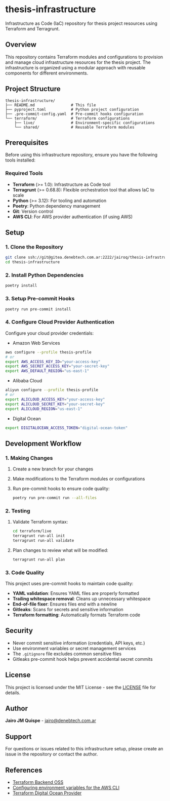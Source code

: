# thesis-infrastructure

Infrastructure as Code (IaC) repository for thesis project resources using Terraform and Terragrunt.

## Overview

This repository contains Terraform modules and configurations to provision and manage cloud infrastructure resources for the thesis project. The infrastructure is organized using a modular approach with reusable components for different environments.

## Project Structure

```
thesis-infrastructure/
├── README.md                # This file
├── pyproject.toml           # Python project configuration
├── .pre-commit-config.yaml  # Pre-commit hooks configuration
└── terraform/               # Terraform configurations
    ├── live/                # Environment-specific configurations
    └── shared/              # Reusable Terraform modules
```

## Prerequisites

Before using this infrastructure repository, ensure you have the following tools installed:

### Required Tools

- **Terraform** (>= 1.0): Infrastructure as Code tool
- **Terragrunt** (>= 0.68.8): Flexible orchestration tool that allows IaC to scale
- **Python** (>= 3.12): For tooling and automation
- **Poetry**: Python dependency management
- **Git**: Version control
- **AWS CLI**: For AWS provider authentication (if using AWS)

## Setup

### 1. Clone the Repository

```bash
git clone ssh://git@gitea.denebtech.com.ar:2222/jairoq/thesis-infrastructure.git
cd thesis-infrastructure
```

### 2. Install Python Dependencies

```bash
poetry install
```

### 3. Setup Pre-commit Hooks

```bash
poetry run pre-commit install
```

### 4. Configure Cloud Provider Authentication

Configure your cloud provider credentials:

- Amazon Web Services

```bash
aws configure --profile thesis-profile
# or
export AWS_ACCESS_KEY_ID="your-access-key"
export AWS_SECRET_ACCESS_KEY="your-secret-key"
export AWS_DEFAULT_REGION="us-east-1"
```

- Alibaba Cloud

```bash
aliyun configure --profile thesis-profile
# or
export ALICLOUD_ACCESS_KEY="your-access-key"
export ALICLOUD_SECRET_KEY="your-secret-key"
export ALICLOUD_REGION="us-east-1"
```

- Digital Ocean

```bash
export DIGITALOCEAN_ACCESS_TOKEN="digital-ocean-token"
```

## Development Workflow

### 1. Making Changes

1. Create a new branch for your changes
2. Make modifications to the Terraform modules or configurations
3. Run pre-commit hooks to ensure code quality:

   ```bash
   poetry run pre-commit run --all-files
   ```

### 2. Testing

1. Validate Terraform syntax:

   ```bash
   cd terraform/live
   terragrunt run-all init
   terragrunt run-all validate
   ```

2. Plan changes to review what will be modified:

   ```bash
   terragrunt run-all plan
   ```

### 3. Code Quality

This project uses pre-commit hooks to maintain code quality:

- **YAML validation**: Ensures YAML files are properly formatted
- **Trailing whitespace removal**: Cleans up unnecessary whitespace
- **End-of-file fixer**: Ensures files end with a newline
- **Gitleaks**: Scans for secrets and sensitive information
- **Terraform formatting**: Automatically formats Terraform code

## Security

- Never commit sensitive information (credentials, API keys, etc.)
- Use environment variables or secret management services
- The `.gitignore` file excludes common sensitive files
- Gitleaks pre-commit hook helps prevent accidental secret commits

## License

This project is licensed under the MIT License - see the [LICENSE](LICENSE) file for details.

## Author

**Jairo JM Quispe** - [jairo@denebtech.com.ar](mailto:jairo@denebtech.com.ar)

## Support

For questions or issues related to this infrastructure setup, please create an issue in the repository or contact the author.

## References

- [Terraform Backend OSS](https://developer.hashicorp.com/terraform/language/backend/oss)
- [Configuring environment variables for the AWS CLI](https://docs.aws.amazon.com/cli/v1/userguide/cli-configure-envvars.html)
- [Terraform Digital Ocean Provider](https://registry.terraform.io/providers/digitalocean/digitalocean/latest/docs)
